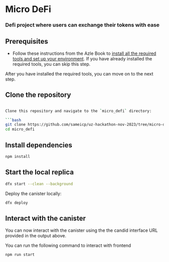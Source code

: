 # Micro DeFi

### Defi project where users can exchange their tokens with ease

## Prerequisites

- Follow these instructions from the Azle Book to [install all the required tools and set up your environment](https://demergent-labs.github.io/azle/installation.html). If you have already installed the required tools, you can skip this step.

After you have installed the required tools, you can move on to the next step.

## Clone the repository

````bash

Clone this repository and navigate to the `micro_defi` directory:

```bash
git clone https://github.com/sameicp/uz-hackathon-nov-2023/tree/micro-defi
cd micro_defi
````

## Install dependencies

```bash
npm install
```

## Start the local replica

```bash
dfx start --clean --background
```

Deploy the canister locally:

```bash
dfx deploy
```

## Interact with the canister

You can now interact with the canister using the the candid interface URL provided in the output above.

You can run the following command to interact with frontend

```bash
npm run start
```

